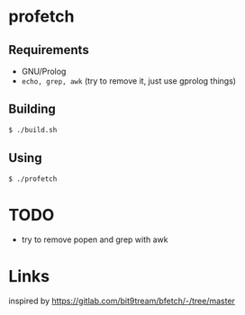 # profetch

## Requirements
* GNU/Prolog
* `echo, grep, awk` (try to remove it, just use gprolog things)

## Building
```sh
$ ./build.sh
```

## Using
```sh
$ ./profetch
```

# TODO
* try to remove popen and grep with awk

# Links
inspired by https://gitlab.com/bit9tream/bfetch/-/tree/master
